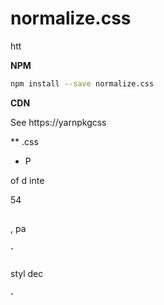 # normalize.css
htt


**NPM**

```sh
npm install --save normalize.css
```

**CDN**

See https://yarnpkgcss

**
.css




* P

















of d
inte








54


##

#### 

, pa

#### `
 styl
dec

#### `


## 






